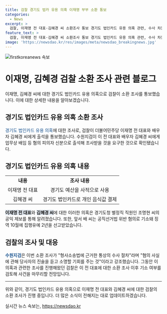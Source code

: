 ```yaml
---
title: 검찰 경기도 법카 유용 의혹 이재명 부부 소환 통보
categories:
  - News
excerpt: >
  검찰, 이재명 전 대표·김혜경 씨 소환조사 통보 경기도 법인카드 유용 의혹 관련, 수사 차원 이 전 대표·배우자에 업무상 배임 등 혐의 피의자 신분으로 출석 요구 수원지검, 지난 4일 소환 통보 이 의혹은 2018~2019년 당시 경기도 예산을 사적으로 사용한 것으로 알려져 검찰, 소환 조사 후 추가 조치 검토중 상세 내용 및 관련 동향 가장 빠르게 전하는 중앙일보 기자 연결
feature_text: >
  검찰, 이재명 전 대표·김혜경 씨 소환조사 통보 경기도 법인카드 유용 의혹 관련, 수사 차원 이 전 대표·배우자에 업무상 배임 등 혐의 피의자 신분으로 출석 요구 수원지검, 지난 4일 소환 통보 이 의혹은 2018~2019년 당시 경기도 예산을 사적으로 사용한 것으로 알려져 검찰, 소환 조사 후 추가 조치 검토중 상세 내용 및 관련 동향 가장 빠르게 전하는 중앙일보 기자 연결
image: 'https://newsdao.kr/res/images/meta/newsdao_breakingnews.jpg'
---
```


<p><img src="https://newsdao.kr/res/images/meta/newsdao_breakingnews.jpg" alt="firstkoreanews 속보" /></p>

<h1>이재명, 김혜경 검찰 소환 조사 관련 블로그</h1>

<p data-ke-size="size16">이재명, 김혜경 씨에 대한 경기도 법인카드 유용 의혹으로 검찰이 소환 조사를 통보했습니다. 이에 대한 상세한 내용을 알아보겠습니다.</p>

<h2 data-ke-size="size26">경기도 법인카드 유용 의혹 소환 조사</h2>

<p><span style="color: #1a5490;">경기도 법인카드 유용 의혹</span>에 대한 조사로, 검찰이 더불어민주당 이재명 전 대표와 배우자 김혜경 씨에게 출석을 통보했습니다. 수원지검이 이 전 대표와 배우자 김혜경 씨에게 업무상 배임 등 혐의 피의자 신분으로 출석해 조사받을 것을 요구한 것으로 확인됐습니다.</p>

<h2 data-ke-size="size26">경기도 법인카드 유용 의혹 내용</h2>

<table>
    <tr>
        <td style="text-align: center; height: 17px;"><b>내용</b></td>
        <td style="text-align: center; height: 17px;"><b>조사 내용</b></td>
    </tr>
    <tr>
        <td style="text-align: center; height: 17px;">이재명 전 대표</td>
        <td style="text-align: center; height: 17px;">경기도 예산을 사적으로 사용</td>
    </tr>
    <tr>
        <td style="text-align: center; height: 17px;">김혜경 씨</td>
        <td style="text-align: center; height: 17px;">경기도 법인카드로 개인 음식값 결제</td>
    </tr>
</table>

<p><b><span style="background-color: #21538527;">이재명 전 대표</span></b>와 <b><span style="background-color: #21538527;">김혜경 씨</span></b>에 대한 이러한 의혹은 경기도청 별정직 직원인 조명현 씨의 공익 제보를 통해 알려졌습니다. 또한, 앞서 배 씨는 공직선거법 위반 혐의로 기소돼 징역 10월에 집행유예 2년을 선고받았습니다.</p>

<h2 data-ke-size="size26">검찰의 조사 및 대응</h2>

<p><b><span style="color: #1a5490;">수원지검</span></b>은 이번 소환 조사가 "형사소송법에 근거한 통상의 수사 절차"라며 "혐의 사실에 관해 당사자의 진술을 듣고 소명할 기회를 주는 것"이라고 강조했습니다. 그동안 이 의혹과 관련한 조사를 진행해왔던 검찰은 이 전 대표에 대한 소환 조사 이후 기소 여부를 검토해 사건을 마무리할 전망입니다.</p>

<hr>

<p data-ke-size="size16">위와 같이, 경기도 법인카드 유용 의혹으로 이재명 전 대표와 김혜경 씨에 대한 검찰의 소환 조사가 진행 중입니다. 더 많은 소식이 전해지는 대로 업데이트하겠습니다.</p>
실시간 뉴스 속보는, <a href="https://newsdao.kr" rel="dofollow">https://newsdao.kr</a>


